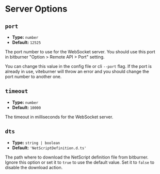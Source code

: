 # Server Options

## `port`

- **Type:** `number`
- **Default:** `12525`

The port number to use for the WebSocket server. You should use this port in bitburner "Option > Remote API > Port" setting.

You can change this value in the config file or cli `--port` flag. If the port is already in use, viteburner will throw an error and you should change the port number to another one.

## `timeout`

- **Type:** `number`
- **Default:** `10000`

The timeout in milliseconds for the WebSocket server.

## `dts`

- **Type:** `string | boolean`
- **Default:** `'NetScriptDefinition.d.ts'`

The path where to download the NetScript definition file from bitburner. Ignore this option or set it to `true` to use the default value. Set it to `false` to disable the download action.
